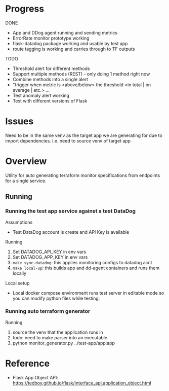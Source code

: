 # Progress

DONE
- App and DDog agent running and sending metrics
- ErrorRate monitor prototype working
- flask-datadog package working and usable by test app
- route tagging is working and carries through to TF outputs

TODO
- Threshold alert for different methods
- Support multiple methods (REST) - only doing 1 method right now
- Combine methods into a single alert
- "trigger when metric is <above/below> the threshold <in total | on average | etc.> ...
- Test anomaly alert working
- Test with different versions of Flask

# Issues

Need to be in the same venv as the target app we are generating for due to
import dependencies. i.e. need to source venv of target app

# Overview

Utility for auto generating terraform monitor specifications from endpoints for
a single service.

## Running

### Running the test app service against a test DataDog

Assumptions
- Test DataDog account is create and API Key is available

Running
1. Set DATADOG_API_KEY in env vars
1. Set DATADOG_APP_KEY in env vars
1. `make sync-datadog`: this applies monitoring configs to datadog acnt
1. `make local-up`: this builds app and dd-agent containers and runs them locally

Local setup
- Local docker compose environment runs test server in editable mode so you
  can modify python files while testing.


### Running auto terraform generator

Running
1. source the venv that the application runs in
  1. todo: need to make parser into an executable
1. python monitor_generator.py ../test-app/app:app

# Reference

- Flask App Object API: https://tedboy.github.io/flask/interface_api.application_object.html
